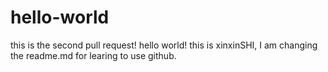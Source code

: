 # hello-world

this is the second pull request!
hello world! this is xinxinSHI, I am  changing the readme.md for learing to use github.
